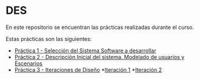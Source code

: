 # DES

En este repositorio se encuentran las prácticas realizadas durante el curso.

Estas prácticas son las siguientes:

* [Práctica 1 - Selección del Sistema Software a desarrollar](https://github.com/acasadoquijada/DES/tree/master/P1)
* [Práctica 2 - Descripción Inicial del sistema. Modelado de 
usuarios y Escenarios](https://github.com/acasadoquijada/DES/tree/master/P2)
* [Práctica 3 - Iteraciones de Diseño](https://github.com/acasadoquijada/DES/tree/master/P3)
	*[Iteración 1](https://github.com/acasadoquijada/DES/tree/master/P3/Iteraci%C3%B3n%201)
	*[Iteración 2](https://github.com/acasadoquijada/DES/tree/master/P3/Iteraci%C3%B3n%202)